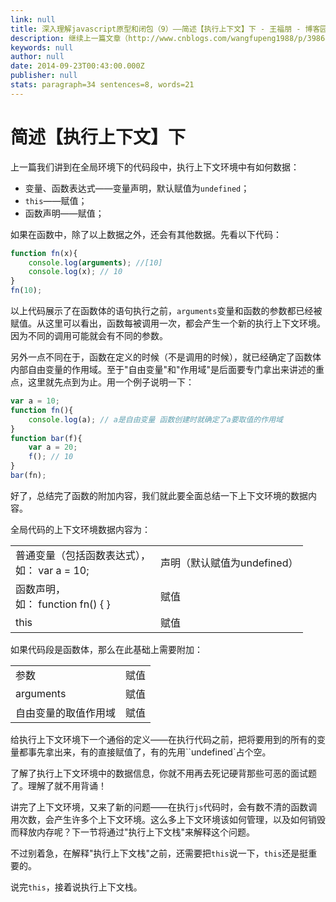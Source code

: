 ```yaml
---
link: null
title: 深入理解javascript原型和闭包（9）——简述【执行上下文】下 - 王福朋 - 博客园
description: 继续上一篇文章（http://www.cnblogs.com/wangfupeng1988/p/3986420.html）的内容。 上一篇我们讲到在全局环境下的代码段中，执行上下文环境中有如何数据：
keywords: null
author: null
date: 2014-09-23T00:43:00.000Z
publisher: null
stats: paragraph=34 sentences=8, words=21
---
```

# 简述【执行上下文】下

上一篇我们讲到在全局环境下的代码段中，执行上下文环境中有如何数据：

* 变量、函数表达式——变量声明，默认赋值为`undefined`；
* `this`——赋值；
* 函数声明——赋值；

如果在函数中，除了以上数据之外，还会有其他数据。先看以下代码：

```js
function fn(x){
    console.log(arguments); //[10]
    console.log(x); // 10
}
fn(10);
```

以上代码展示了在函数体的语句执行之前，`arguments`变量和函数的参数都已经被赋值。从这里可以看出，函数每被调用一次，都会产生一个新的执行上下文环境。因为不同的调用可能就会有不同的参数。

另外一点不同在于，函数在定义的时候（不是调用的时候），就已经确定了函数体内部自由变量的作用域。至于"自由变量"和"作用域"是后面要专门拿出来讲述的重点，这里就先点到为止。用一个例子说明一下：

```js
var a = 10;
function fn(){
    console.log(a); // a是自由变量 函数创建时就确定了a要取值的作用域
}
function bar(f){
    var a = 20;
    f(); // 10
}
bar(fn);
```

好了，总结完了函数的附加内容，我们就此要全面总结一下上下文环境的数据内容。

全局代码的上下文环境数据内容为：

|||
|-|-|
|普通变量（包括函数表达式），</br> 如： var a = 10;|声明（默认赋值为undefined）|
|函数声明，</br>如： function fn() { }|赋值|
|this|赋值|

如果代码段是函数体，那么在此基础上需要附加：

|||
|-|-|
|参数|赋值|
|arguments|赋值|
|自由变量的取值作用域|赋值|

给执行上下文环境下一个通俗的定义——在执行代码之前，把将要用到的所有的变量都事先拿出来，有的直接赋值了，有的先用``undefined`占个空。

了解了执行上下文环境中的数据信息，你就不用再去死记硬背那些可恶的面试题了。理解了就不用背诵！

讲完了上下文环境，又来了新的问题——在执行`js`代码时，会有数不清的函数调用次数，会产生许多个上下文环境。这么多上下文环境该如何管理，以及如何销毁而释放内存呢？下一节将通过"执行上下文栈"来解释这个问题。

不过别着急，在解释"执行上下文栈"之前，还需要把`this`说一下，`this`还是挺重要的。

说完`this`，接着说执行上下文栈。
